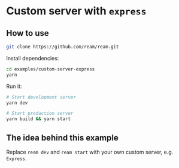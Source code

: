 # Custom server with `express`

## How to use

```bash
git clone https://github.com/ream/ream.git
```

Install dependencies:

```bash
cd examples/custom-server-express
yarn
```

Run it:

```bash
# Start development server
yarn dev

# Start production server
yarn build && yarn start
```

## The idea behind this example

Replace `ream dev` and `ream start` with your own custom server, e.g. `Express`.

